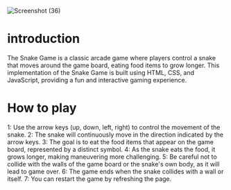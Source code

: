 ![Screenshot (36)](https://github.com/Ab3467/Game-3/assets/138695838/905c34fc-2412-438a-a1e6-231b92341380)

# introduction
<p>The Snake Game is a classic arcade game where players control a snake that moves around the game board, eating food items to grow longer. This implementation of the Snake Game is built using HTML, CSS, and JavaScript, providing a fun and interactive gaming experience.</p>

# How to play
<p>1: Use the arrow keys (up, down, left, right) to control the movement of the snake.
2: The snake will continuously move in the direction indicated by the arrow keys.
3: The goal is to eat the food items that appear on the game board, represented by a distinct symbol.
4: As the snake eats the food, it grows longer, making maneuvering more challenging.
5: Be careful not to collide with the walls of the game board or the snake's own body, as it will lead to game over.
6: The game ends when the snake collides with a wall or itself.
7: You can restart the game by refreshing the page.</p>


